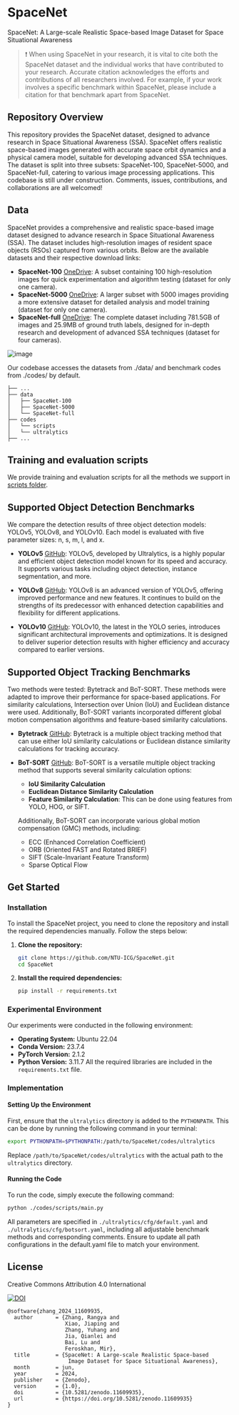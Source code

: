 # SpaceNet
SpaceNet: A Large-scale Realistic Space-based Image Dataset for Space Situational Awareness

> ❗ When using SpaceNet in your research, it is vital to cite both the SpaceNet dataset and the individual works that have contributed to your research. Accurate citation acknowledges the efforts and contributions of all researchers involved. For example, if your work involves a specific benchmark within SpaceNet, please include a citation for that benchmark apart from SpaceNet.

## Repository Overview

This repository provides the SpaceNet dataset, designed to advance research in Space Situational Awareness (SSA). SpaceNet offers realistic space-based images generated with accurate space orbit dynamics and a physical camera model, suitable for developing advanced SSA techniques. The dataset is split into three subsets: SpaceNet-100, SpaceNet-5000, and SpaceNet-full, catering to various image processing applications. This codebase is still under construction. Comments, issues, contributions, and collaborations are all welcomed!

## Data

SpaceNet provides a comprehensive and realistic space-based image dataset designed to advance research in Space Situational Awareness (SSA). The dataset includes high-resolution images of resident space objects (RSOs) captured from various orbits. Below are the available datasets and their respective download links:

- **SpaceNet-100** [OneDrive](https://entuedu-my.sharepoint.com/:u:/g/personal/rangya001_e_ntu_edu_sg/EWXHgI9V-89Onv97312R3PoBn-r7jgHax65LE-qKJDy6ww?e=qaDztC): A subset containing 100 high-resolution images for quick experimentation and algorithm testing (dataset for only one camera).
- **SpaceNet-5000** [OneDrive](https://entuedu-my.sharepoint.com/:u:/g/personal/rangya001_e_ntu_edu_sg/EQJrthT6MFlOosS1Zewd_oUBF_RgBDQLN17XPfTZXj_2ag?e=l8Ca8h): A larger subset with 5000 images providing a more extensive dataset for detailed analysis and model training (dataset for only one camera).
- **SpaceNet-full** [OneDrive](https://entuedu-my.sharepoint.com/:f:/g/personal/rangya001_e_ntu_edu_sg/EjNYLI8YhM5OpLJ8uvENIn8BNsVE1qhxFtBu5vswWEO2Qg?e=49GSEj): The complete dataset including 781.5GB of images and 25.9MB of ground truth labels, designed for in-depth research and development of advanced SSA techniques (dataset for four cameras).

![image](https://github.com/NTU-ICG/SpaceNet/assets/19664995/158746dd-7e18-4ebe-8023-6acca6d014d4)


Our codebase accesses the datasets from ./data/ and benchmark codes from ./codes/ by default.

```plaintext
├── ...
├── data
│   ├── SpaceNet-100
│   ├── SpaceNet-5000
│   └── SpaceNet-full
├── codes
│   └── scripts
│   └── ultralytics
├── ...
```

## Training and evaluation scripts

We provide training and evaluation scripts for all the methods we support in [scripts folder](./codes/scripts).

## Supported Object Detection Benchmarks

We compare the detection results of three object detection models: YOLOv5, YOLOv8, and YOLOv10. Each model is evaluated with five parameter sizes: n, s, m, l, and x.

- **YOLOv5** [GitHub](https://github.com/ultralytics/yolov5): YOLOv5, developed by Ultralytics, is a highly popular and efficient object detection model known for its speed and accuracy. It supports various tasks including object detection, instance segmentation, and more.

- **YOLOv8** [GitHub](https://github.com/ultralytics/ultralytics): YOLOv8 is an advanced version of YOLOv5, offering improved performance and new features. It continues to build on the strengths of its predecessor with enhanced detection capabilities and flexibility for different applications.

- **YOLOv10** [GitHub](https://github.com/THU-MIG/yolov10): YOLOv10, the latest in the YOLO series, introduces significant architectural improvements and optimizations. It is designed to deliver superior detection results with higher efficiency and accuracy compared to earlier versions.

## Supported Object Tracking Benchmarks
Two methods were tested: Bytetrack and BoT-SORT. These methods were adapted to improve their performance for space-based applications. For similarity calculations, Intersection over Union (IoU) and Euclidean distance were used. Additionally, BoT-SORT variants incorporated different global motion compensation algorithms and feature-based similarity calculations.

- **Bytetrack** [GitHub](https://github.com/ifzhang/ByteTrack): Bytetrack is a multiple object tracking method that can use either IoU similarity calculations or Euclidean distance similarity calculations for tracking accuracy.

- **BoT-SORT** [GitHub](https://github.com/NirAharon/BoT-SORT): BoT-SORT is a versatile multiple object tracking method that supports several similarity calculation options:
  - **IoU Similarity Calculation**
  - **Euclidean Distance Similarity Calculation**
  - **Feature Similarity Calculation**: This can be done using features from YOLO, HOG, or SIFT.

  Additionally, BoT-SORT can incorporate various global motion compensation (GMC) methods, including:
  - ECC (Enhanced Correlation Coefficient)
  - ORB (Oriented FAST and Rotated BRIEF)
  - SIFT (Scale-Invariant Feature Transform)
  - Sparse Optical Flow
 
## Get Started

### Installation

To install the SpaceNet project, you need to clone the repository and install the required dependencies manually. Follow the steps below:

1. **Clone the repository:**
    ```bash
    git clone https://github.com/NTU-ICG/SpaceNet.git
    cd SpaceNet
    ```
2. **Install the required dependencies:**
    ```bash
    pip install -r requirements.txt
    ```
    
### Experimental Environment
Our experiments were conducted in the following environment:
- **Operating System:** Ubuntu 22.04
- **Conda Version:** 23.7.4
- **PyTorch Version:** 2.1.2
- **Python Version:** 3.11.7
All the required libraries are included in the `requirements.txt` file.

### Implementation
#### Setting Up the Environment
First, ensure that the `ultralytics` directory is added to the `PYTHONPATH`. This can be done by running the following command in your terminal:
```bash
export PYTHONPATH=$PYTHONPATH:/path/to/SpaceNet/codes/ultralytics
```
Replace `/path/to/SpaceNet/codes/ultralytics` with the actual path to the `ultralytics` directory.

#### Running the Code
To run the code, simply execute the following command:
```bash
python ./codes/scripts/main.py
```
All parameters are specified in `./ultralytics/cfg/default.yaml` and `./ultralytics/cfg/botsort.yaml`, including all adjustable benchmark methods and corresponding comments.
Ensure to update all path configurations in the default.yaml file to match your environment.

## License
Creative Commons Attribution 4.0 International

[![DOI](https://zenodo.org/badge/DOI/10.5281/zenodo.11609935.svg)](https://doi.org/10.5281/zenodo.11609935)

```
@software{zhang_2024_11609935,
  author       = {Zhang, Rangya and
                  Xiao, Jiaping and
                  Zhang, Yuhang and
                  Jia, Qianlei and
                  Bai, Lu and
                  Feroskhan, Mir},
  title        = {SpaceNet: A Large-scale Realistic Space-based 
                   Image Dataset for Space Situational Awareness},
  month        = jun,
  year         = 2024,
  publisher    = {Zenodo},
  version      = {1.0},
  doi          = {10.5281/zenodo.11609935},
  url          = {https://doi.org/10.5281/zenodo.11609935}
}
```






